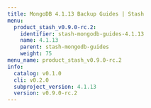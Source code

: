 ```yaml
---
title: MongoDB 4.1.13 Backup Guides | Stash
menu:
  product_stash_v0.9.0-rc.2:
    identifier: stash-mongodb-guides-4.1.13
    name: 4.1.13
    parent: stash-mongodb-guides
    weight: 75
menu_name: product_stash_v0.9.0-rc.2
info:
  catalog: v0.1.0
  cli: v0.2.0
  subproject_version: 4.1.13
  version: v0.9.0-rc.2
---
```


